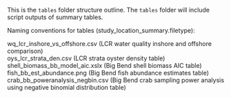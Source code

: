 This is the `tables` folder structure outline. The `tables` folder will include script outputs of summary tables. 
  
Naming conventions for tables (study_location_summary.filetype): 

wq_lcr_inshore_vs_offshore.csv (LCR water quality inshore and offshore comparison)  
oys_lcr_strata_den.csv (LCR strata oyster density table)  
shell_biomass_bb_model_aic.xslx (Big Bend shell biomass AIC table)  
fish_bb_est_abundance.png (Big Bend fish abundance estimates table)  
crab_bb_poweranalysis_negbin.csv (Big Bend crab sampling power analysis using negative binomial distribution table) 
